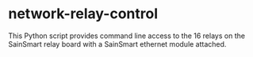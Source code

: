 # network-relay-control
This Python script provides command line access to the 16 relays on the SainSmart relay board with a SainSmart ethernet module attached.  
